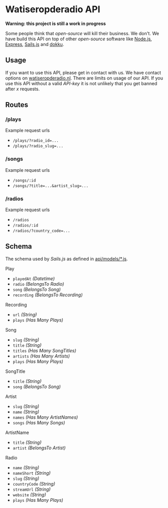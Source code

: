 # Watiseropderadio API
**Warning: this project is still a work in progress**

Some people think that *open-source* will kill their business. We don't. We have build this API on top of other *open-source* software like [Node.js](https://nodejs.org), [Express](http://expressjs.com/), [Sails.js](http://sailsjs.org/) and [dokku](http://progrium.viewdocs.io/dokku/). 

## Usage
If you want to use this API, please get in contact with us. We have contact options on [watiseropderadio.nl](http://watiseropderadio.nl). There are limits on usage of our API. If you use this API without a valid *API-key* it is not unlikely that you get banned after *x* requests.

## Routes

### /plays

Example request urls

 * `/plays/?radio_id=...`
 * `/plays/?radio_slug=...`


### /songs

Example request urls

 * `/songs/:id`
 * `/songs/?title=...&artist_slug=...`


### /radios

Example request urls

 * `/radios`
 * `/radios/:id`
 * `/radios/?country_code=...`


## Schema
The schema used by *Sails.js* as defined in [api/models/*.js](https://github.com/watiseropderadio/api/tree/master/api/models).

Play
 - `playedAt` *(Datetime)*
 - `radio` *(BelongsTo Radio)*
 - `song` *(BelongsTo Song)*
 - `recording` *(BelongsTo Recording)*

Recording
 - `url` *(String)*
 - `plays` *(Has Many Plays)*

Song
 - `slug` *(String)*
 - `title` *(String)*
 - `titles` *(Has Many SongTitles)*
 - `artists` *(Has Many Artists)*
 - `plays` *(Has Many Plays)*

SongTitle
 - `title` *(String)*
 - `song` *(BelongsTo Song)*

Artist
 - `slug` *(String)*
 - `name` *(String)*
 - `names` *(Has Many ArtistNames)*
 - `songs` *(Has Many Songs)*

ArtistName
 - `title` *(String)*
 - `artist` *(BelongsTo Artist)*

Radio
 - `name` *(String)*
 - `nameShort` *(String)*
 - `slug` *(String)*
 - `countryCode` *(String)*
 - `streamUrl` *(String)*
 - `website` *(String)*
 - `plays` *(Has Many Plays)*

